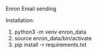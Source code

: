 Enron Email sending

Installation: 
1) python3 -m venv enron_data
2) source enron_data/bin/activate
3) pip install -r requirements.txt
